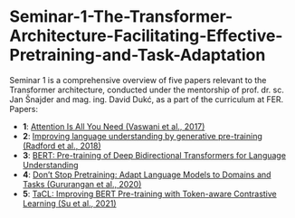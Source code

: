# Seminar-1-The-Transformer-Architecture-Facilitating-Effective-Pretraining-and-Task-Adaptation
Seminar 1 is a comprehensive overview of five papers relevant to the Transformer architecture, conducted under the mentorship of prof. dr. sc. Jan Šnajder and mag. ing. David Dukć, as a part of the curriculum at FER.
Papers:
- **1**: [Attention Is All You Need (Vaswani et al., 2017)](https://arxiv.org/abs/1706.03762)
- **2**: [Improving language understanding by generative pre-training (Radford et al., 2018)](https://www.mikecaptain.com/resources/pdf/GPT-1.pdf)
- **3**: [BERT: Pre-training of Deep Bidirectional Transformers for Language Understanding](https://arxiv.org/abs/1810.04805)
- **4**: [Don’t Stop Pretraining: Adapt Language Models to Domains and Tasks (Gururangan et al., 2020)](https://arxiv.org/abs/2004.10964)
- **5**: [TaCL: Improving BERT Pre-training with Token-aware Contrastive Learning (Su et al., 2021)](https://arxiv.org/abs/2111.04198)
